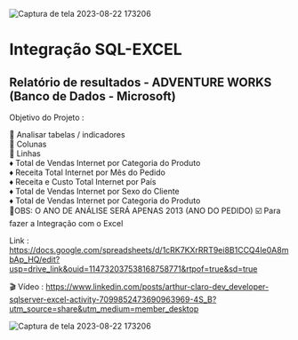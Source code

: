 ![Captura de tela 2023-08-22 173206](https://github.com/ArthurClaro/SQL-EXCEL/assets/124170421/d0ed084f-ac47-4d0b-91aa-60aa24e8ef65)
# Integração SQL-EXCEL

## Relatório de resultados - ADVENTURE WORKS (Banco de Dados - Microsoft)

Objetivo do Projeto :

🔷 Analisar tabelas / indicadores
<br>
🔷 Colunas 
<br>
🔷 Linhas 
<br>
 ♦️  Total de Vendas Internet por Categoria do Produto
<br>
 ♦️  Receita Total Internet por Mês do Pedido
<br>
 ♦️  Receita e Custo Total Internet por País
<br>
 ♦️  Total de Vendas Internet por Sexo do Cliente
<br>
 ♦️  Total de Vendas Internet por Categoria do Produto
<br>
🔺OBS: O ANO DE ANÁLISE SERÁ APENAS 2013 (ANO DO PEDIDO)
☑️ Para fazer a Integração com o Excel 

Link : https://docs.google.com/spreadsheets/d/1cRK7KXrRRT9ei8B1CCQ4Ie0A8mbAp_HQ/edit?usp=drive_link&ouid=114732037538168758771&rtpof=true&sd=true

🎬 Vídeo : https://www.linkedin.com/posts/arthur-claro-dev_developer-sqlserver-excel-activity-7099852473690963969-4S_B?utm_source=share&utm_medium=member_desktop

![Captura de tela 2023-08-22 173206](https://github.com/ArthurClaro/SQL-EXCEL/assets/124170421/5b873875-16d6-4383-b5d1-dd32c96ef6b8)
